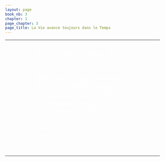 ```yaml
---
layout: page
book_nb: 3
chapter: 1
page_chapter: 3
page_title: La Vie avance toujours dans le Temps
--- 
```

<table style="width:100%; border-collapse:collapse; background-image:url('https://i.servimg.com/u/f89/19/50/02/46/temps_10.jpg');background-size: 100% 100%;">
<tr><td style=" width:20%;"></td>
<td style=" text-align:left;"><font color="#ffffff" face="URW Chancery L"><span style="font-size: 24px; line-height: normal"><br />La Vie avance toujours dans le Temps<br />---------------------<br /><br />Balayons un leurre souvent cru<br />En voyage dans le temps décru<br />Le passé est passé et survit en conséquences futures<br />Immuable est le Temps échu<br /><br />-----<br />Faire avec<br /><br /></span></font><br /></td></tr></table>